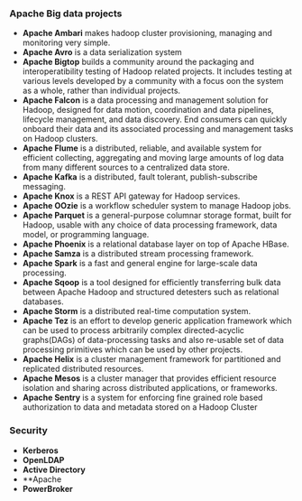 ### Apache Big data projects
- **Apache Ambari** makes hadoop cluster provisioning, managing and monitoring very simple.
- **Apache Avro** is a data serialization system
- **Apache Bigtop** builds a community around the packaging and interoperatibility testing of Hadoop related projects. It includes testing at various levels developed by a community with a focus oon the system as a whole, rather than individual projects.
- **Apache Falcon** is a data processing and management solution for Hadoop, designed for data motion, coordination and data pipelines, lifecycle management, and data discovery. End consumers can quickly onboard their data and its associated processing and management tasks on Hadoop clusters.
- **Apache Flume** is a distributed, reliable, and available system for efficient collecting, aggregating and moving large amounts of log data from many different sources to a centralized data store.
- **Apache Kafka** is a distributed, fault tolerant, publish-subscribe messaging.
- **Apache Knox**  is a REST API gateway for Hadoop services.
- **Apache OOzie** is a workflow scheduler system to manage Hadoop jobs.
- **Apache Parquet** is a general-purpose columnar storage format, built for Hadoop, usable with any choice of data processing framework, data model, or programming language.
- **Apache Phoenix** is a relational database layer on top of Apache HBase.
- **Apache Samza** is a distributed stream processing framework.
- **Apache Spark** is a fast and general engine for large-scale data processing.
- **Apache Sqoop** is a tool designed for efficiently transferring bulk data between Apache Hadoop and structured detesters such as relational databases.
- **Apache Storm** is a distributed real-time computation system.
- **Apache Tez** is an effort to develop generic application framework which can be used to process arbitrarily complex directed-acyclic graphs(DAGs) of data-processing tasks and also re-usable set of data processing primitives which can be used by other projects.
- **Apache Helix** is a cluster management framework for partitioned and replicated distributed resources.
- **Apache Mesos** is a cluster manager that provides efficient resource isolation and sharing across distributed applications, or frameworks.
- **Apache Sentry** is a system for enforcing fine grained role based authorization to data and metadata stored on a Hadoop Cluster


### Security
- **Kerberos**
- **OpenLDAP**
- **Active Directory**
- **Apache 
- **PowerBroker** 
